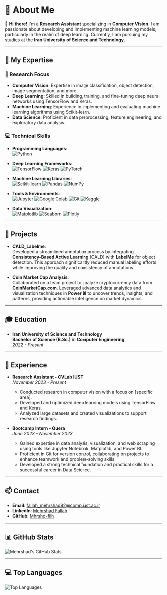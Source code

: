 # 🌟 About Me

👋 **Hi there!** I'm a **Research Assistant** specializing in **Computer Vision**. I am passionate about developing and implementing machine learning models, particularly in the realm of deep learning. Currently, I am pursuing my studies at the **Iran University of Science and Technology**.

---

## 🎯 My Expertise

### 🧠 Research Focus
- **Computer Vision**: Expertise in image classification, object detection, image segmentation, and more.
- **Deep Learning**: Skilled in building, training, and fine-tuning deep neural networks using TensorFlow and Keras.
- **Machine Learning**: Experience in implementing and evaluating machine learning algorithms using Scikit-learn.
- **Data Science**: Proficient in data preprocessing, feature engineering, and exploratory data analysis.

### 💻 Technical Skills
- **Programming Languages**:  
  ![Python](https://img.shields.io/badge/-Python-3776AB?style=flat-square&logo=python&logoColor=white)
  
- **Deep Learning Frameworks**:  
  ![TensorFlow](https://img.shields.io/badge/-TensorFlow-FF6F00?style=flat-square&logo=tensorflow&logoColor=white) 
  ![Keras](https://img.shields.io/badge/-Keras-D00000?style=flat-square&logo=keras&logoColor=white) 
  ![PyTorch](https://img.shields.io/badge/-PyTorch-EE4C2C?style=flat-square&logo=pytorch&logoColor=white)
  
- **Machine Learning Libraries**:  
  ![Scikit-learn](https://img.shields.io/badge/-Scikit%20Learn-F7931E?style=flat-square&logo=scikit-learn&logoColor=white) 
  ![Pandas](https://img.shields.io/badge/-Pandas-150458?style=flat-square&logo=pandas&logoColor=white) 
  ![NumPy](https://img.shields.io/badge/-NumPy-013243?style=flat-square&logo=numpy&logoColor=white)

- **Tools & Environments**:  
  ![Jupyter](https://img.shields.io/badge/-Jupyter-F37626?style=flat-square&logo=jupyter&logoColor=white) 
  ![Google Colab](https://img.shields.io/badge/-Google%20Colab-F9AB00?style=flat-square&logo=google-colab&logoColor=white) 
  ![Git](https://img.shields.io/badge/-Git-F05032?style=flat-square&logo=git&logoColor=white) 
  ![Kaggle](https://img.shields.io/badge/-Kaggle-20BEFF?style=flat-square&logo=kaggle&logoColor=white)

- **Data Visualization**:  
  ![Matplotlib](https://img.shields.io/badge/-Matplotlib-11557C?style=flat-square) 
  ![Seaborn](https://img.shields.io/badge/-Seaborn-3776AB?style=flat-square) 
  ![Plotly](https://img.shields.io/badge/-Plotly-3F4F75?style=flat-square&logo=plotly&logoColor=white)

---

## 🚀 Projects
- **CALD_Labelme**:  
  Developed a streamlined annotation process by integrating **Consistency-Based Active Learning** (CALD) with **LabelMe** for object detection. This approach significantly reduced manual labeling efforts while improving the quality and consistency of annotations.

- **Coin Market Cap Analysis**:  
  Collaborated on a team project to analyze cryptocurrency data from **CoinMarketCap.com**. Leveraged advanced data analytics and visualization techniques in **Power BI** to uncover trends, insights, and patterns, providing actionable intelligence on market dynamics.

---

## 🎓 Education
- **Iran University of Science and Technology**  
  **Bachelor of Science (B.Sc.)** in **Computer Engineering**  
  _2022 - Present_

---

## 💼 Experience
- **Research Assistant - CVLab IUST**  
  _November 2023 - Present_  
  - Conducted research in computer vision with a focus on [specific area].
  - Developed and optimized deep learning models using TensorFlow and Keras.
  - Analyzed large datasets and created visualizations to support research findings.

- **Bootcamp Intern - Quera**  
  _June 2023 - November 2023_  
  - Gained expertise in data analysis, visualization, and web scraping using tools like Jupyter Notebook, Matplotlib, and Power BI.
  - Proficient in Git for version control, collaborating on projects to enhance teamwork and problem-solving skills.
  - Developed a strong technical foundation and practical skills for a successful career in Data Science.

---

## 📫 Contact
- **Email**: [fallah_mehrshad82@comp.iust.ac.ir](mailto:fallah_mehrshad82@comp.iust.ac.ir)
- **LinkedIn**: [Mehrshad Fallah](https://www.linkedin.com/in/mehrshad-fallah-4644a9281)
- **GitHub**: [Mhrshd-fllh](https://github.com/Mhrshd-fllh)

---

## 📊 GitHub Stats

![Mehrshad's GitHub Stats](https://github-readme-stats.vercel.app/api?username=Mhrshd-fllh&show_icons=true&theme=radical)

---

## 💻 Top Languages

![Top Languages](https://github-readme-stats.vercel.app/api/top-langs/?username=Mhrshd-fllh&layout=compact&theme=radical)


